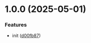 # 1.0.0 (2025-05-01)


### Features

* init ([d00fb87](https://github.com/dword-design/pipe/commit/d00fb879538ba96731840d42e5497830beb69f75))

